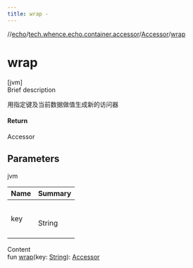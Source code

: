```yaml
---
title: wrap -
---
```

//[echo](../../index.md)/[tech.whence.echo.container.accessor](../index.md)/[Accessor](index.md)/[wrap](wrap.md)



# wrap  
[jvm]  
Brief description  


用指定键及当前数据做值生成新的访问器



#### Return  


Accessor



## Parameters  
  
jvm  
  
|  Name|  Summary| 
|---|---|
| key| <br><br>String<br><br>
  
  
Content  
fun [wrap](wrap.md)(key: [String](https://kotlinlang.org/api/latest/jvm/stdlib/kotlin/-string/index.html)): [Accessor](index.md)  



